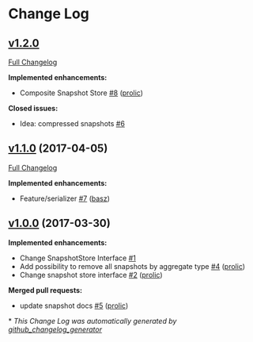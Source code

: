 # Change Log

## [v1.2.0](https://github.com/prooph/snapshot-store/tree/v1.2.0)

[Full Changelog](https://github.com/prooph/snapshot-store/compare/v1.1.0...v1.2.0)

**Implemented enhancements:**

- Composite Snapshot Store [\#8](https://github.com/prooph/snapshot-store/pull/8) ([prolic](https://github.com/prolic))

**Closed issues:**

- Idea: compressed snapshots [\#6](https://github.com/prooph/snapshot-store/issues/6)

## [v1.1.0](https://github.com/prooph/snapshot-store/tree/v1.1.0) (2017-04-05)
[Full Changelog](https://github.com/prooph/snapshot-store/compare/v1.0.0...v1.1.0)

**Implemented enhancements:**

- Feature/serializer [\#7](https://github.com/prooph/snapshot-store/pull/7) ([basz](https://github.com/basz))

## [v1.0.0](https://github.com/prooph/snapshot-store/tree/v1.0.0) (2017-03-30)
**Implemented enhancements:**

- Change SnapshotStore Interface [\#1](https://github.com/prooph/snapshot-store/issues/1)
- Add possibility to remove all snapshots by aggregate type [\#4](https://github.com/prooph/snapshot-store/pull/4) ([prolic](https://github.com/prolic))
- Change snapshot store interface [\#2](https://github.com/prooph/snapshot-store/pull/2) ([prolic](https://github.com/prolic))

**Merged pull requests:**

- update snapshot docs [\#5](https://github.com/prooph/snapshot-store/pull/5) ([prolic](https://github.com/prolic))



\* *This Change Log was automatically generated by [github_changelog_generator](https://github.com/skywinder/Github-Changelog-Generator)*